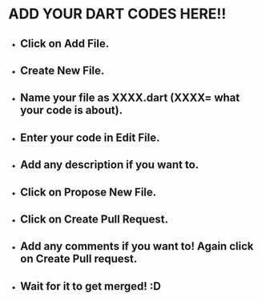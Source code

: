 # ADD YOUR DART CODES HERE!!

* ## Click on Add File.
* ## Create New File.
* ## Name your file as XXXX.dart (XXXX= what your code is about).
* ## Enter your code in Edit File.
* ## Add any description if you want to.
* ## Click on Propose New File.
* ## Click on Create Pull Request.
* ## Add any comments if you want to! Again click on Create Pull request.
* ## Wait for it to get merged! :D

